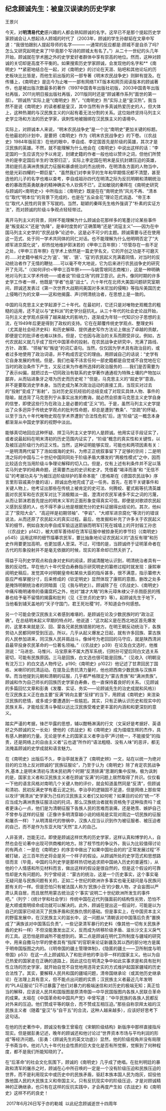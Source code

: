## 纪念顾诚先生：被皇汉误读的历史学家

王景兴


今天，对**明清易代史**感兴趣的人都会熟知顾诚的名字。这早已不是那个提起历史学家顾诚会让人想起诗人顾城的时代了（2003年，顾诚的学生孙献韬在文章中写道：“我很怕跟别人提起导师的名字——— —通常的反应都是:顾城不是自杀了吗?怎么又研究起明史来了?毕竟那个写诗的顾城太有名了。”）从二十一世纪的头几年开始，顾诚就在学术圈之外的史学爱好者群体中享有崇高的地位。然而，这种对顾诚的关切却是高度不平衡的。如果搜索历史学家顾诚，会发现他的名字和**《南明史》**紧密地结合在一起，对《南明史》的讨论在天涯、贴吧和其他论坛的历史板块比比皆是，而他生前出版的另一部专著《明末农民战争史》则鲜有提及。在传播上，《南明史》是迄今为止唯一一部有网络TXT版本和网页阅读版本的顾诚著作，也是被出版次数最多的著作（1997中国青年出版社初版，2003中国青年出版社再版，2011光明日报出版社再版，2011版同时还是“顾诚著作系列”面世的第一部）。“顾诚热”实际上是“《南明史》热”，“《南明史》热”实际上是“皇汉热”。我当然不是说《南明史》的读者都是皇汉，其中当然有许多真诚热爱历史的人，但大体上，这种热潮的与汉民族主义的兴起有着无法分割的关系。这位始终坚持马列主义史学立场和方法的历史学家，讽刺性地被捆绑在汉民族主义的语境中。

实际上，对顾诚本人来说，“明末农民战争史”是一个比“南明史”更加关键的标题。在他最初的计划中，是要把《南明史》作为《明末农民战争史》的下卷。（《农战史》1984年版前言）在他的眼中，李自成、李定国首先是阶级的英雄，其次才是汉民族的英雄。不然，就不能理解为什么他会在《南明史》中说出这样的话：“李定国的一生应该充分予以肯定，封建史籍的作者一般也给以赞许之词，但他们所赞许的是李定国后半生的‘改邪归正’，实际上李定国在明末是反抗封建压迫的英雄，清初是抗击满洲贵族武力征服和暴虐统治的杰出统帅，在明清各方面的人物当中，他是光彩四耀的一颗巨星”、“虽然我们对李来亨的生年和早期情况都不清楚，甚至连他的儿子的名字也难以查考，李自成祖孙四代在明清之际为反抗明朝和清朝统治者的暴政而英勇献身的精神确实令人钦佩不已”。正如敏锐的秦晖在《南明史研究与顾诚的<南明史>》中所指出：《南明史》既是在在“南明史热”风光不再、“清本位”取代“明本位”的背景下完成的，也是在“五朵金花”理论范式消退、“帝王本位”取代人民性的背景下写就的。当然，聪颖的秦晖先生格外强调了“朴素的实证方法”，而对顾诚的阶级斗争观点轻轻带过。

离开马列主义的背景，同样不能理解为什么顾诚会花那样多的笔墨讨论某些事件是“叛变起义”还是“伪降”，是审时度势的“正确策略”还是“流寇主义”——因为在中国马列主义史学的“农民战争”论述中，这是必不可少的主题。顾诚需要与还在使用这一范式、处于同一学术共同体的同仁对话。也不能理解为什么他明明否定了“大顺军进京腐化说”，却热忱地维护郭沫若的《甲申三百年祭》：“尽管存在一些不足之处，《甲申三百年祭》在学术上依然是一篇史学名文，它的开创之功是不可磨灭的……对史籍中被斥之为‘盗’、‘贼’、‘匪’、‘寇’的农民起义充满着同情，对当时的反动统治者作了无情的鞭挞……可以毫不夸大地说，它为后来进行农民战争史的研究开了先河。”（《如何评价<甲申三百年祭>——与姚雪垠同志商榷》），这是一种明确地对马列主义学术传统——或者说“阶级立场”的捍卫意识。此外，像同时期的许多史学工作者一样，他既是“学者”也是“战士”。六十年代在北师大美国问题研究室期间，顾诚还发表过《第一次世界大战期间美国对多米尼加的侵略》等指斥美国历史上侵略行为的文章——这和他揭露、声讨明清统治者，在思想上是一致的。

中国的马克思主义史学起源于二十年代。在最初时，它还只是对唯物史观概念的粗糙的运用，还不足以与“史料派”的史学分庭抗礼。从三十年代的社会史论战开始，马列主义史学观点获得了越来越大的影响力，逐渐成为年轻一代知识分子思想的主流，在1949年后更是得到了政权的支持。它在在颠覆传统史学观点、整理史料（尤其是社会经济史料）和历史解释、提供通史写作方法论上做出了卓越的贡献，即便是它的批评者也难以抹杀。但是，它也因与政治的关系而颇受非议。例如，古代农民起义就几乎成了现代中国革命的投射。在农民战争史研究中，充满了路线、方针、政策、“领袖”和“叛徒”的词汇语句。当然，仅仅因为学术具有政治目的，或者过多地使用了政治词语，并不构成否定它的理由。用顾诚自己的话说：“史学有它自身发展的传统。但是，我们也毫不讳言任何一部史籍都是自觉或不自觉地在它当时的政治条件下产生，又反过来为作者所选择的政治服务的……我们是否需要为了表示纠偏，就把过去一切同政治有联系的史学著作通通视为特殊土壤的产物加以鄙弃，从而钻进象牙之塔为历史而历史呢？”但是，马克思主义的“超史学”意涵，并不是要取消史学本身。当历史成为某次政治运动的直接工具，当现实对过去的“投射”变成了“影射”，当对历史反抗经验的总结变成了对现实具体人物、事件的隐喻，就违背了马克思列宁从事实出发的教诲，就必然会损害马克思主义史学自身的信誉，即使这些行为在政治上是必要的或“正义”的。于是，虽然马列主义史学提出了众多迥异于传统史学观点的批判性命题，却总是遭到“教条”、“空疏”的怀疑。以至于当九十年代唯物史观在学术界遭到“合法性危机”后，连“阶级”这一概念本身都渐渐从中国史学家的视野中淡出。

能够真切地回应这种怀疑、捍卫马列主义史学的人是顾诚。他用实证手段证实了，或者说最起码在明末清初的历史范围内证实了，“阶级”概念的真实性和关键性，以及被压迫阶级行为的正义性。当然，这种证明能够实现，可能也和两项因素有关：一是明清两代留下了浩如烟海的史料，为修正正统叙事留下了足够的空间；二是明清之际的中国与二十世纪中国同同处于阶级矛盾大爆发的“两极性模式”之中，因而比较适合充当用阶级斗争理论解释的切入口。但是，仅有上述有利条件并不足以落实马列史学的经典命题，还需要杰出的史识和史才。凭借着“竭泽而渔”和 “无信不征”的考据功夫与“为被压迫阶级辩护的革命本能”（恩格斯在《德国农民战争》序言里形容戚美尔曼的话），顾诚出色地完成了这一任务。首先，在若干关键事件和关键人物上，他考证出那些在传统上被肯定的史可法、何腾蛟、瞿式耜等抗清英雄面对农民军和在农民军对比下消极黯淡一面，澄清对农民军诸多不实之词的污蔑，从而让郭沫若首先提出的明末义军的正面形象变得真实可信。即便是对歌颂农民起义感到反感的人，也不得不承认他是根据充分的史料证据得出结论的。其次，他纠正了“荥阳大会”、“高迎祥是初期领袖”、“李岩”、“大顺军进京腐化”等流行的错误说法，从而还原了农民起义的真实过程。最后，他发掘和补充了许多关于农民起义军的细节，例如自发向李自成军偷运送箭镞而明军钉死在城墙上的开封锻工孙忠（《农战史》p142），被大顺军善待却在清军征服中被掠身死的李节妇（《南明史》p545）运用这样的细节描摹农民军，要比抽象地论证农民起义的“造反有理”和历史作用要更加高明，也更加感人至深。不过，可惜的是，当顾诚终于证明革命者在古代的形象投射并不是毫无依据的时候，现实的革命却已然夭折了。

得益于马列史学观点和自身对史料的阅读，顾诚清醒地认识到，明清统治者具有一致的反动性。早在他六十年代受白寿彝指示研究明史的纂修过程时就发现：康熙审阅明史稿后，发觉其中对明朝皇帝和某些大臣的指斥甚多，很不满意，指示纂修大臣应严格掌握分寸，后来修成的《钦定明史》显然体现了康熙的意图，删改之处多是掩饰明朝统治者的阴暗面（见《我与明史》）。顾诚除了在《农战史》、《南明史》中痛斥晚明诸帝的昏庸腐朽之外，他对“雄才大略”的朱元璋朱棣父子杀戮臣民的残暴也给予毫不留情的揭露和批判（见《王世贞的史学》等）。起顾诚先生于地下，当他看到铺天盖地的“天子守国门，君王死社稷”时，不知道会作何感想。

另一个可能会使汉民族主义者感到难堪的，是顾诚在论及少数民族时的“政治正确”。在总结明末起义早期的特点时，他说道：“这次起义是在西北地区首先爆发的，这里本来就是汉、回、蒙各兄弟民族错居的地方。在明王朝反动统治下，各族劳动人民都同样受到压迫。所以，几乎从起义爆发之日起，就有许多回族、蒙古族的人民参加进来，同汉族人民并肩战斗。像绰号为老回回的马守应，就是陕西清涧县最早投身农民革命的一位著名领袖。”（《农战史》p39）在论及白文选时，他推测说：“马进忠、马惟兴、马宝原来不属大西军系统，归附孙可望后同白文选关系密切，可能有民族原因。三马是回族，白文选也很可能是回族。”（见收入《明朝没有沈万三》的白文选人物传记，p190;《南明史》p1022）他记述了甘肃回民丁国栋、米喇印的抗清运动。在提及云贵抗清力量时，他也把西南少数民族与汉族并举。而当他提到元朝和清朝的征服，几乎都严格限定为“蒙古贵族”和“满洲贵族”。顾诚和作为自己师长的回族历史学家白寿彝，也一直保持着良好的关系。（见顾诚的多篇回忆文章和彭勇《发覆、实证、务实——论顾诚先生的治史成就和风格》）在汉民族主义正在由主要“反满”转向主要“反绿”的当下，用顾诚《南明史》来渲染汉民族的悲情，或多或少要遭遇到一些尴尬。其实，只有正确认识历史和现实中的民族关系，才能给反清斗争赋以远比汉民族受难史更丰富的内涵和和更深刻的意义。

踏实严谨的考据，锋芒毕露的思想，辅以酣畅淋漓的行文（文采好是考据好、英语好之外顾诚的又一长处）使他的《农战史》和《南明史》成为熠熠生辉的杰作，具有感人肺腑的力量。无论是学术上的国家主义者李治亭“声讨统一，不能接受”的指责，还是网络上的自由主义者“云也退”所作的“语法粗糙、没有人味”的恶评，都无法掩盖顾诚的史学成就和语言魅力。

在《南明史》出版后不久，李治亭就发表了《南明史辨》一文，站在以统一为绝对目的的立场上反对顾诚的“民族征服论”，乃至于认为《南明史》除了肯定农民战争外,基本上是明末清初与清末民初两个时期“反清排满”思潮的集中反映。极为讽刺的是，国家主义者和汉民族主义者在顾诚“反满”的问题上居然取得了共识。仅仅看一下他的语言风格对南明几个关键人物的评价，就会知道虽然同是“反清”，但顾诚和清初、民初反满史学有着云泥之别。李治亭的逻辑固不足道，但是网络上那些常以攻讦“拥清派”史学家为己任的汉民族主义者们又如何呢？如果目的论的“统一”不应当成为满洲贵族征服活动的托词，那么汉族统治者就有资格免于这种指责吗？或者更诛心一点，他们是为清朝征服下各族人民的苦难而哀痛，还是艳羡、嫉妒自己不曾参与这样的征服（正像许多明清穿越小说的结局是实现对周边一切民族的征服和屠杀一样）？从明清易代的惨祸中，汉族人应当认识到作为被征服者、被压迫者的自己，而不是作为东亚大陆“天然”主人的自己。

人非圣贤，岂能无过。即使是顾诚这样优秀的历史学家，这样认真和博学的人，自然也会在论著中出现可供商榷的地方。除了枝节性的争议外，我认为比较值得讨论的有两点：一是在《南明史》的序言中做出了如果中国社会的的“正常发展过程”不被打破，近三百年历史将会是另一个样子的假设。从顾诚所处的史学范式和思想路径而言（毕竟，中国的马列史学是那样热切地追求把中国纳入历史的普遍性），从他的个人情感和所见材料而言，做出这样的假设是很自然的，但是这个假设的可靠性却是大有问题的。列宁曾经说：“蒙古的统治，这是一个历史事实，这个事实毫无疑问是与民族问题有关的，正如二十世纪的欧洲许多事实也毫无疑问是与民族问题有关的一样。但是恐怕只有被法国人称为‘民族小丑’的少数人物，才会妄图以严肃认真自居，而且居然用蒙古统治这个‘事实’说明二十世纪欧洲所发生的事件吧。”（列宁：《统计学和社会学》）传统中国在近代列强面前的结构性劣势，恐怕不是大顺或南明续命成功就可以解决的。此外，顾诚在提出这一假设时，可能是以为自己的国家已经消灭了民族矛盾和民族仇恨的基础。但是事实上，在中国资本主义的野蛮发展中，在汉民族主义的滋长中，这一问题从“清朝该对中国落后负责”置换成了“满族该对中国落后负责”，一些记录清军暴行的史料（像其他一切有关民族矛盾的史料一样）不但没能激发出正义，反而成为转移阶级矛盾、滋长沙文主义戾气的工具。这恐怕是顾诚所不能想到的。第二点是顾诚在明代卫所制度与疆域的研究中，用来自撒马尔罕的使者具有“指挥”的官职来论证新疆及其以西的部分地方是属于明帝国版图之内的。（《明帝国的疆土管理体制》，《隐匿的疆土——卫所制度与明帝国》p53）在这一点上顾诚陷入了和批评他的李治亭一样的国家主义。他以为自己热爱的国家走在正确的道路上，因此这位在明清之争中如此实事求是和具有批判性立场的历史学家，就开始自觉不自觉地用违背史实的方式维护起国家疆域的历史合法性了。其实，要解释人民共和国的疆域问题，清帝国继承论（或其他历史继承论）在法理上具有意义，但不能点出问题的实质；汉民族主义者最近几年发明的“PLA征服论”只不过暴露了他们对暴力的极端迷信和对历史的极端无知；真正恰当的解释，应该说人民共和国版图是原清帝国—中华民国版图内各族人民联合革命的成果。太祖在《中国革命和中国共产党》中曾写道：“中华民族的各族人民都反对外来的压迫。他们赞成平等的联合，而不赞成互相压迫。”那些自称崇拜太祖的汉民族主义者（随着“皇汉”与“自干五”的合流，这种人越来越多），应该好好思考下这句话。

在他的历史著作中，顾诚没有像王曾瑜在《宋朝阶级结构》新版序中那样直接指斥现实。但是据彭勇记述，晚年的顾诚还和他讨论过“世界资本市场与平均利润的形成”等经济问题。（彭勇：《顾诚先生的英文功底》）显然，他的阶级视角并没有局限于书斋当中。他对八九十年代社会性质的巨大变化是否有所觉察，觉察到了何种程度，都不是我们所能知晓的了。

在“后革命”的社会文化氛围下，顾诚的《南明史》几乎成了绝唱。在批判明廷的暴政和清军的屠杀之时，顾诚在心中所召唤的一定是一个没有阶级压迫和民族压迫的世界，而不是利用现实中或历史中的民族矛盾，驱赶本族本国人民为炮灰，奴役他族他国人民的大民族主义和帝国主义。只有反抗现实中的阶级压迫，才是对顾诚精神的正确继承，也只有在这样的反抗实践中，才会再度产生如《农战史》和《南明史》这样不朽的良史！

​                                                      												 2017年6月26日写于亦的勒城
​                                                        												 以此纪念顾诚逝世十四周年